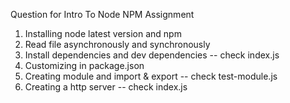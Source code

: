 Question for Intro To Node NPM Assignment

1. Installing node latest version and npm
2. Read file asynchronously and synchronously
3. Install dependencies and dev dependencies -- check index.js
4. Customizing in package.json 
5. Creating module and import & export -- check test-module.js
6. Creating a http server -- check index.js
